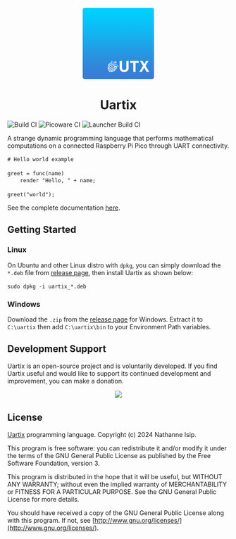<p align="center">
    <img src="logo/uartix-round.png" width="162" />
</p>

<h1 align="center">Uartix</h1>

![Build CI](https://github.com/nthnn/Uartix/actions/workflows/build_ci.yml/badge.svg)
![Picoware CI](https://github.com/nthnn/Uartix/actions/workflows/picoware_ci.yml/badge.svg)
![Launcher Build CI](https://github.com/nthnn/Uartix/actions/workflows/launcher_build_ci.yml/badge.svg)

A strange dynamic programming language that performs mathematical computations on a connected Raspberry Pi Pico through UART connectivity.

```utx
# Hello world example

greet = func(name)
    render "Hello, " + name;

greet("world");
```

See the complete documentation [here](https://uartix.vercel.app).

## Getting Started

### Linux

On Ubuntu and other Linux distro with `dpkg`, you can simply download the `*.deb` file from [release page](https://github.com/nthnn/Uartix/releases), then install Uartix as shown below:

```shell
sudo dpkg -i uartix_*.deb
```

### Windows

Download the `.zip` from the [release page](https://github.com/nthnn/Uartix/releases) for Windows. Extract it to `C:\uartix` then add `C:\uartix\bin` to your Environment Path variables.

## Development Support

Uartix is an open-source project and is voluntarily developed. If you find Uartix useful and would like to support its continued development and improvement, you can make a donation.

<p align="center">
    <a href="https://opencollective.com/nathanne-isip">
        <img src="https://opencollective.com/webpack/donate/button@2x.png?color=blue" width="250" />
    </a>
</p>

## License

[Uartix](https://github.com/nthnn/Uartix) programming language.
Copyright (c) 2024 Nathanne Isip. 

This program is free software: you can redistribute it and/or modify 
it under the terms of the GNU General Public License as published by
the Free Software Foundation, version 3.

This program is distributed in the hope that it will be useful, but
WITHOUT ANY WARRANTY; without even the implied warranty of
MERCHANTABILITY or FITNESS FOR A PARTICULAR PURPOSE. See the GNU
General Public License for more details.

You should have received a copy of the GNU General Public License
along with this program. If not, see [http://www.gnu.org/licenses/](http://www.gnu.org/licenses/).
